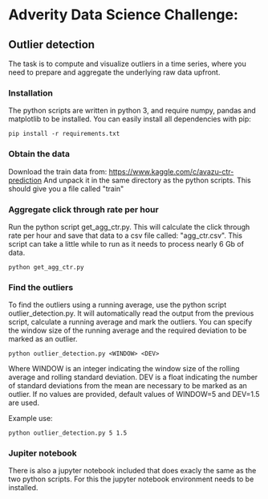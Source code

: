 # Adverity Data Science Challenge:
## Outlier detection

The task is to compute and visualize outliers in a time series, where you need to prepare and aggregate
the underlying raw data upfront. 

### Installation
The python scripts are written in python 3, and require numpy, pandas and matplotlib to be installed. You 
can easily install all dependencies with pip:

    pip install -r requirements.txt

### Obtain the data
Download the train data from:
https://www.kaggle.com/c/avazu-ctr-prediction
And unpack it in the same directory as the python scripts. This should give you a file called "train"

### Aggregate click through rate per hour
Run the python script get_agg_ctr.py. This will calculate the click through rate per hour and save that 
data to a csv file called: "agg_ctr.csv". This script can take a little while to run as it needs to process
nearly 6 Gb of data.

    python get_agg_ctr.py
    
### Find the outliers
To find the outliers using a running average, use the python script outlier_detection.py. It will automatically
read the output from the previous script, calculate a running average and mark the outliers. You can specify the
window size of the running average and the required deviation to be marked as an outlier.

    python outlier_detection.py <WINDOW> <DEV>
    
Where WINDOW is an integer indicating the window size of the rolling average and rolling standard deviation. DEV
is a float indicating the number of standard deviations from the mean are necessary to be marked as an outlier.
If no values are provided, default values of WINDOW=5 and DEV=1.5 are used.

Example use:

    python outlier_detection.py 5 1.5

### Jupiter notebook
There is also a jupyter notebook included that does exacly the same as the two python scripts. For this the 
jupyter notebook environment needs to be installed.